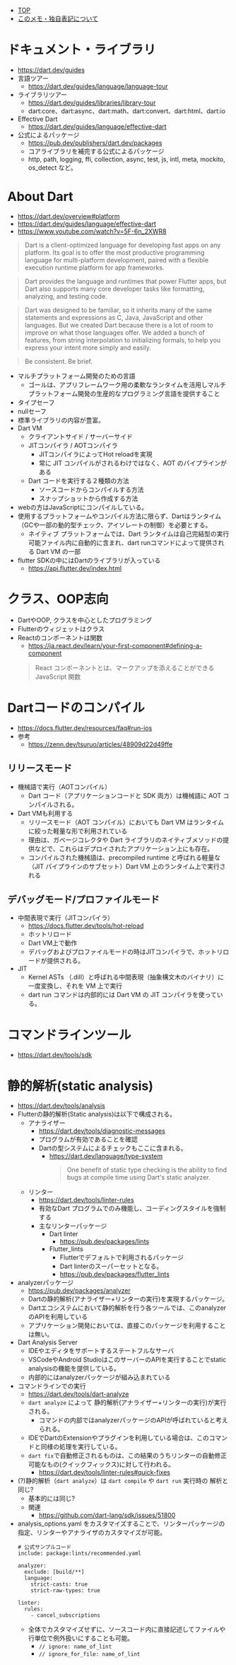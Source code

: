 - [TOP](./README.md)
- [このメモ・独自表記について](../README.md)


# ドキュメント・ライブラリ
* https://dart.dev/guides
* 言語ツアー
    * https://dart.dev/guides/language/language-tour
* ライブラリツアー
    * https://dart.dev/guides/libraries/library-tour
    * dart:core、dart:async、dart:math、dart:convert、dart:html、dart:io
* Effective Dart
    * https://dart.dev/guides/language/effective-dart
* 公式によるパッケージ
    * https://pub.dev/publishers/dart.dev/packages
    * コアライブラリを補完する公式によるパッケージ
    * http, path, logging, ffi, collection, async, test, js, intl, meta, mockito, os_detect など。


# About Dart
* https://dart.dev/overview#platform
* https://dart.dev/guides/language/effective-dart
* https://www.youtube.com/watch?v=5F-6n_2XWR8
> Dart is a client-optimized language for developing fast apps on any platform. Its goal is to offer the most productive programming language for multi-platform development, paired with a flexible execution runtime platform for app frameworks.  

> Dart provides the language and runtimes that power Flutter apps, but Dart also supports many core developer tasks like formatting, analyzing, and testing code.

> Dart was designed to be familiar, so it inherits many of the same statements and expressions as C, Java, JavaScript and other languages. But we created Dart because there is a lot of room to improve on what those languages offer. We added a bunch of features, from string interpolation to initializing formals, to help you express your intent more simply and easily.

> Be consistent. Be brief. 
* マルチプラットフォーム開発のための言語
    * ゴールは、アプリフレームワーク用の柔軟なランタイムを活用しマルチプラットフォーム開発の生産的なプログラミング言語を提供すること
* タイプセーフ
* nullセーフ
* 標準ライブラリの内容が豊富。
* Dart VM 
    * クライアントサイド / サーバーサイド
    * JITコンパイラ / AOTコンパイラ
        * JITコンパイラによってHot reloadを実現
        * 常に JIT コンパイルがされるわけではなく、AOT のパイプラインがある
    * Dart コードを実行する２種類の方法
        * ソースコードからコンパイルする方法
        * スナップショットから作成する方法
* webの方はJavaScriptにコンパイルしている。
* 使用するプラットフォームやコンパイル方法に限らず、Dartはランタイム（GCや一部の動的型チェック、アイソレートの制御）を必要とする。
    * ネイティブ プラットフォームでは、Dart ランタイムは自己完結型の実行可能ファイル内に自動的に含まれ、dart runコマンドによって提供される Dart VM の一部
* flutter SDKの中にはDartのライブラリが入っている
    * https://api.flutter.dev/index.html


# クラス、OOP志向
* DartやOOP, クラスを中心としたプログラミング
* Flutterのウィジェットはクラス
* Reactのコンポーネントは関数
    * https://ja.react.dev/learn/your-first-component#defining-a-component
    > React コンポーネントとは、マークアップを添えることができる JavaScript 関数



# Dartコードのコンパイル
* https://docs.flutter.dev/resources/faq#run-ios
* 参考
    * https://zenn.dev/tsuruo/articles/48909d22d49ffe
## リリースモード
* 機械語で実行（AOTコンパイル）
    * Dart コード（アプリケーションコードと SDK 両方）は機械語に AOT コンパイルされる。
* Dart VMも利用する
    * リリースモード（AOT コンパイル）においても Dart VM はランタイムに絞った軽量な形で利用されている
    * 理由は、ガベージコレクタや Dart ライブラリのネイティブメソッドの提供などで、これらはデプロイされたアプリケーション上にも存在。
    * コンパイルされた機械語は、precompiled runtime と呼ばれる軽量な（JIT パイプラインのサブセット）Dart VM 上のランタイム上で実行される
## デバッグモード/プロファイルモード
* 中間表現で実行（JITコンパイラ）
    * https://docs.flutter.dev/tools/hot-reload
    * ホットリロード
    * Dart VM上で動作
    * デバッグおよびプロファイルモードの時はJITコンパイラで、ホットリロードが提供される。
* JIT
    * Kernel ASTs （.dill）と呼ばれる中間表現（抽象構文木のバイナリ）に一度変換し、それを VM 上で実行
    * dart run コマンドは内部的には Dart VM の JIT コンパイラを使っている。


# コマンドラインツール
* https://dart.dev/tools/sdk


# 静的解析(static analysis)
* https://dart.dev/tools/analysis
* Flutterの静的解析(Static analysis)は以下で構成される。
    * アナライザー
        * https://dart.dev/tools/diagnostic-messages
        * プログラムが有効であることを確認
        * Dartの型システムによるチェックもここに含まれる。
            * https://dart.dev/language/type-system
                > One benefit of static type checking is the ability to find bugs at compile time using Dart's static analyzer.
    * リンター
        * https://dart.dev/tools/linter-rules
        * 有効なDart プログラムでのみ機能し、コーディングスタイルを強制する
        * 主なリンターパッケージ
            * Dart linter
                * https://pub.dev/packages/lints
            * Flutter_lints
                * Flutterでデフォルトで利用されるパッケージ
                * Dart linterのスーパーセットとなる。
                * https://pub.dev/packages/flutter_lints
* analyzerパッケージ
    * https://pub.dev/packages/analyzer
    * Dartの静的解析(アナライザー+リンターの実行)を実現するパッケージ。
    * Dartエコシステムにおいて静的解析を行う各ツールでは、このanalyzerのAPIを利用している
    * アプリケーション開発においては、直接このパッケージを利用することは無い。
* Dart Analysis Server
    * IDEやエディタをサポートするステートフルなサーバ
    * VSCodeやAndroid StudioはこのサーバーのAPIを実行することでstatic analysisの機能を提供している。
    * 内部的にはanalyzerパッケージが組み込まれている
* コマンドラインでの実行
    * https://dart.dev/tools/dart-analyze
    * `dart analyze` によって 静的解析(アナライザー+リンターの実行)が実行される。
        * コマンドの内部ではanalyzerパッケージのAPIが呼ばれていると考えられる。
    * IDEでDartのExtensionやプラグインを利用している場合は、このコマンドと同様の処理を実行している。
    * `dart fix`で自動修正されるものは、この結果のうちリンターの自動修正可能なもの(クイックフィックス)に対して行われる。
        * https://dart.dev/tools/linter-rules#quick-fixes
* (?)静的解析（`dart analyze`）は `dart compile` や `dart run` 実行時の 解析と同じ?
    * 基本的には同じ?
    * 関連
        * https://github.com/dart-lang/sdk/issues/51800
* analysis_options.yaml をカスタマイズすることで、リンターパッケージの指定、リンターやアナライザのカスタマイズが可能。
    ```
    # 公式サンプルコード
    include: package:lints/recommended.yaml

    analyzer:
      exclude: [build/**]
      language:
        strict-casts: true
        strict-raw-types: true

    linter:
      rules:
        - cancel_subscriptions
    ```
    * 全体でカスタマイズせずに、ソースコード内に直接記述してファイルや行単位で例外扱いにすることも可能。
        * `// ignore: name_of_lint` 
        * `// ignore_for_file: name_of_lint`
